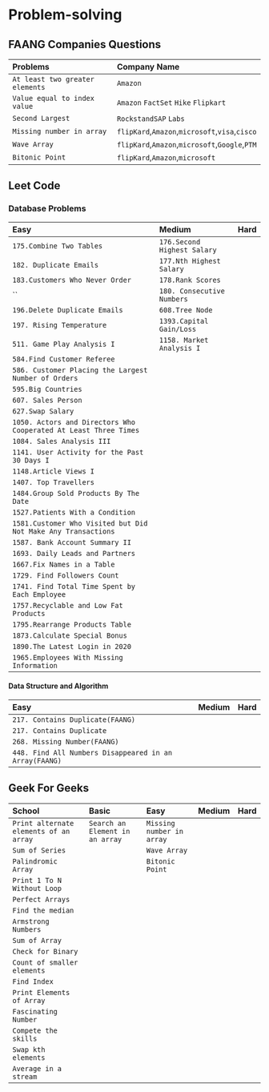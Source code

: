 # Problem-solving

## FAANG Companies Questions
| Problems                        | Company Name                                   |
|:--------------------------------|:-----------------------------------------------|
| `At least two greater elements` | `Amazon`                                       |
| `Value equal to index value`    | `Amazon` `FactSet` `Hike` `Flipkart`           |
| `Second Largest`                | `RockstandSAP` `Labs`                          |
 | `Missing number in array`       | `flipKard`,`Amazon`,`microsoft`,`visa`,`cisco` |
 | `Wave Array`                    | `flipKard`,`Amazon`,`microsoft`,`Google`,`PTM` |
 | `Bitonic Point`                 | `flipKard`,`Amazon`,`microsoft`                |

## Leet Code

### Database Problems
  |Easy|Medium| Hard |
  |:-----------------|:-----|:---------|
  |`175.Combine Two Tables`| `176.Second Highest Salary` ||     |     |
  |`182. Duplicate Emails`|`177.Nth Highest Salary` ||     |     |
  |`183.Customers Who Never Order`|`178.Rank Scores`||     |     |
  |``|`180. Consecutive Numbers`|||     |
  |`196.Delete Duplicate Emails`|`608.Tree Node`||     |     |
  |`197. Rising Temperature`|`1393.Capital Gain/Loss`||     |     |
  |`511. Game Play Analysis I`| `1158. Market Analysis I` ||     |     |
  |`584.Find Customer Referee` |  |      |
  |`586. Customer Placing the Largest Number of Orders`|||     |     |     |     |
  |`595.Big Countries` |||     |     |     |     |
  |`607. Sales Person`|||     |     |     |     |
  |`627.Swap Salary` |||     |     |     |     |
  |`1050. Actors and Directors Who Cooperated At Least Three Times`|||     |     |     |     |
  |`1084. Sales Analysis III`|||     |     |     |     |
  |`1141. User Activity for the Past 30 Days I`|||     |     |     |     |
  |`1148.Article Views I `|||     |     |     |     |
  |`1407. Top Travellers`|||     |     |     |     |
  |`1484.Group Sold Products By The Date`|||     |     |     |     |
  |`1527.Patients With a Condition `|||     |     |     |     |
  |`1581.Customer Who Visited but Did Not Make Any Transactions` |||     |     |     |     |
  |`1587. Bank Account Summary II`|||     |     |     |     |
  |`1693. Daily Leads and Partners`|||     |     |     |     |
  |`1667.Fix Names in a Table` |||     |     |     |     |
  |`1729. Find Followers Count`|||     |     |     |     |
  |`1741. Find Total Time Spent by Each Employee`|||     |     |     |     |
  |`1757.Recyclable and Low Fat Products` |||     |     |     |     |
  |`1795.Rearrange Products Table` |||     |     |     |     |
  |`1873.Calculate Special Bonus`|||     |     |     |     |
  |`1890.The Latest Login in 2020`|||     |     |     |     |
  |`1965.Employees With Missing Information`|||     |     |     |     |

#### Data Structure and Algorithm
  |Easy|Medium|Hard|
  |:-----|:-----|:---|
  |`217. Contains Duplicate(FAANG)`|||     |     |
  |`217. Contains Duplicate`|||     |     |
  |`268. Missing Number(FAANG)`|||     |     |
  |`448. Find All Numbers Disappeared in an Array(FAANG)`|||     |     |

## Geek For Geeks
 |School| Basic                                | Easy                      |Medium| Hard |
 |:-----|:----|:-----|:-----|:-----|
 |`Print alternate elements of an array`| `Search an Element in an array`      | `Missing number in array` |||     |     |
 |`Sum of Series`|| `Wave Array`                         |||     |     |     |
 |`Palindromic Array`|| `Bitonic Point`                      |||     |     |     |
 |`Print 1 To N Without Loop`|||||     |     |     |     |
 |`Perfect Arrays`|||||     |     |     |     |
 |`Find the median`|||||     |     |     |     |
 |`Armstrong Numbers`|||||     |     |     |     |
 |`Sum of Array`|||||     |     |     |     |
 |`Check for Binary`|||||     |     |     |     |
 |`Count of smaller elements`|||||     |     |     |     |
 |`Find Index`|||||     |     |     |     |
 |`Print Elements of Array`|||||     |     |     |     |
 |`Fascinating Number`|||||     |     |     |     |
 |`Compete the skills`|||||     |     |     |     |
 |`Swap kth elements`|||||     |     |     |     |
 |`Average in a stream`|||||     |     |     |     |


